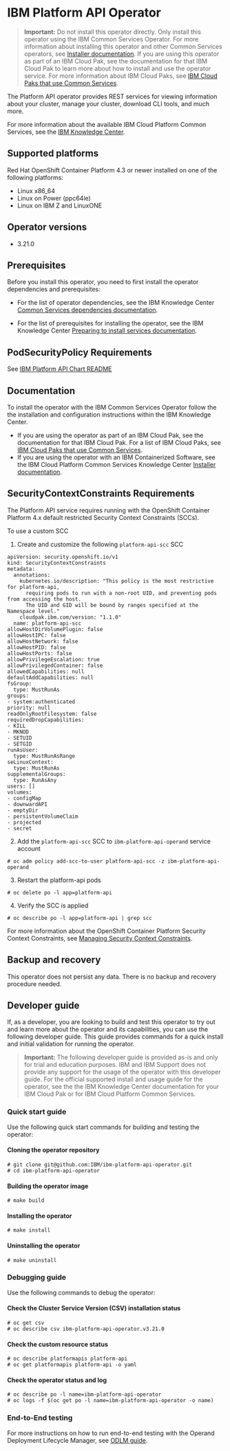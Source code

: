 # IBM Platform API Operator

> **Important:** Do not install this operator directly. Only install this operator using the IBM Common Services Operator. For more information about installing this operator and other Common Services operators, see [Installer documentation](http://ibm.biz/cpcs_opinstall). If you are using this operator as part of an IBM Cloud Pak, see the documentation for that IBM Cloud Pak to learn more about how to install and use the operator service. For more information about IBM Cloud Paks, see [IBM Cloud Paks that use Common Services](http://ibm.biz/cpcs_cloudpaks).

The Platform API operator provides REST services for viewing information about your cluster, manage your cluster, download CLI tools, and much more.

For more information about the available IBM Cloud Platform Common Services, see the [IBM Knowledge Center](http://ibm.biz/cpcsdocs).

## Supported platforms

Red Hat OpenShift Container Platform 4.3 or newer installed on one of the following platforms:

- Linux x86_64
- Linux on Power (ppc64le)
- Linux on IBM Z and LinuxONE
  
## Operator versions

- 3.21.0

## Prerequisites

Before you install this operator, you need to first install the operator dependencies and prerequisites:

- For the list of operator dependencies, see the IBM Knowledge Center [Common Services dependencies documentation](http://ibm.biz/cpcs_opdependencies).

- For the list of prerequisites for installing the operator, see the IBM Knowledge Center [Preparing to install services documentation](http://ibm.biz/cpcs_opinstprereq).

## PodSecurityPolicy Requirements

See [IBM Platform API Chart README](./helm-charts/platform-api/README.md)

## Documentation

To install the operator with the IBM Common Services Operator follow the the installation and configuration instructions within the IBM Knowledge Center.

- If you are using the operator as part of an IBM Cloud Pak, see the documentation for that IBM Cloud Pak. For a list of IBM Cloud Paks, see [IBM Cloud Paks that use Common Services](http://ibm.biz/cpcs_cloudpaks).
- If you are using the operator with an IBM Containerized Software, see the IBM Cloud Platform Common Services Knowledge Center [Installer documentation](http://ibm.biz/cpcs_opinstall).

## SecurityContextConstraints Requirements

The Platform API service requires running with the OpenShift Container Platform 4.x default restricted Security Context Constraints (SCCs).

To use a custom SCC

1. Create and customize the following `platform-api-scc` SCC

```
apiVersion: security.openshift.io/v1
kind: SecurityContextConstraints
metadata:
  annotations:
    kubernetes.io/description: "This policy is the most restrictive for platform-api, 
      requiring pods to run with a non-root UID, and preventing pods from accessing the host.
      The UID and GID will be bound by ranges specified at the Namespace level." 
    cloudpak.ibm.com/version: "1.1.0"
  name: platform-api-scc
allowHostDirVolumePlugin: false
allowHostIPC: false
allowHostNetwork: false
allowHostPID: false
allowHostPorts: false
allowPrivilegeEscalation: true
allowPrivilegedContainer: false
allowedCapabilities: null
defaultAddCapabilities: null
fsGroup:
  type: MustRunAs
groups:
- system:authenticated
priority: null
readOnlyRootFilesystem: false
requiredDropCapabilities:
- KILL
- MKNOD
- SETUID
- SETGID
runAsUser:
  type: MustRunAsRange
seLinuxContext:
  type: MustRunAs
supplementalGroups:
  type: RunAsAny
users: []
volumes:
- configMap
- downwardAPI
- emptyDir
- persistentVolumeClaim
- projected
- secret
```

2. Add the `platform-api-scc` SCC to `ibm-platform-api-operand` service account
   
```
# oc adm policy add-scc-to-user platform-api-scc -z ibm-platform-api-operand
```

3. Restart the platform-api pods

```
# oc delete po -l app=platform-api
```

4. Verify the SCC is applied

```
# oc describe po -l app=platform-api | grep scc
```

For more information about the OpenShift Container Platform Security Context Constraints, see [Managing Security Context Constraints](https://docs.openshift.com/container-platform/4.6/authentication/managing-security-context-constraints.html).

## Backup and recovery

This operator does not persist any data. There is no backup and recovery procedure needed.

## Developer guide

If, as a developer, you are looking to build and test this operator to try out and learn more about the operator and its capabilities, you can use the following developer guide. This guide provides commands for a quick install and initial validation for running the operator.

> **Important:** The following developer guide is provided as-is and only for trial and education purposes. IBM and IBM Support does not provide any support for the usage of the operator with this developer guide. For the official supported install and usage guide for the operator, see the the IBM Knowledge Center documentation for your IBM Cloud Pak or for IBM Cloud Platform Common Services.

### Quick start guide

Use the following quick start commands for building and testing the operator:

#### Cloning the operator repository
```
# git clone git@github.com:IBM/ibm-platform-api-operator.git
# cd ibm-platform-api-operator
```

#### Building the operator image
```
# make build
```

#### Installing the operator 
```
# make install
```

#### Uninstalling the operator
```
# make uninstall
```

### Debugging guide

Use the following commands to debug the operator:

#### Check the Cluster Service Version (CSV) installation status
```
# oc get csv
# oc describe csv ibm-platform-api-operator.v3.21.0
```

#### Check the custom resource status
```
# oc describe platformapis platform-api
# oc get platformapis platform-api -o yaml
```

#### Check the operator status and log
```
# oc describe po -l name=ibm-platform-api-operator
# oc logs -f $(oc get po -l name=ibm-platform-api-operator -o name)
```

### End-to-End testing

For more instructions on how to run end-to-end testing with the Operand Deployment Lifecycle Manager, see [ODLM guide](https://github.com/IBM/operand-deployment-lifecycle-manager/blob/master/docs/install/common-service-integration.md#end-to-end-test).

